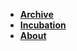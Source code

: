 <!-- _navbar.md -->

* [**Archive**](/README.md)
* [**Incubation**](/Incubation.md)
* [**About**](/about.md)